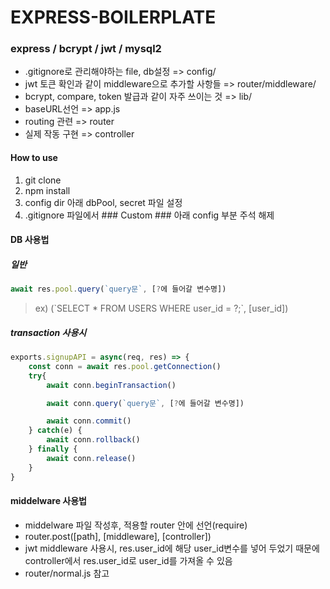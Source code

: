 # EXPRESS-BOILERPLATE

### express / bcrypt / jwt / mysql2

* .gitignore로 관리해야하는 file, db설정 => config/
* jwt 토큰 확인과 같이 middleware으로 추가할 사항들 => router/middleware/
* bcrypt, compare, token 발급과 같이 자주 쓰이는 것 => lib/
* baseURL선언 => app.js
* routing 관련 => router
* 실제 작동 구현 => controller

#### How to use
1. git clone
2. npm install
3. config dir 아래 dbPool, secret 파일 설정
4. .gitignore 파일에서 ### Custom ### 아래 config 부분 주석 해제

#### DB 사용법
##### 일반
``` js
await res.pool.query(`query문`, [?에 들어갈 변수명])
```
> ex) (\`SELECT * FROM USERS WHERE user_id = ?;`, [user_id])

##### transaction 사용시
``` js
exports.signupAPI = async(req, res) => {
    const conn = await res.pool.getConnection()
    try{
        await conn.beginTransaction()

        await conn.query(`query문`, [?에 들어갈 변수명])

        await conn.commit()
    } catch(e) {
        await conn.rollback()
    } finally {
        await conn.release()
    }
}
```

#### middelware 사용법

* middelware 파일 작성후, 적용할 router 안에 선언(require)
* router.post([path], [middleware], [controller])
* jwt middleware 사용시, res.user_id에 해당 user_id변수를 넣어 두었기 때문에 controller에서 res.user_id로 user_id를 가져올 수 있음
* router/normal.js 참고

